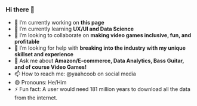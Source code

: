 ### Hi there 👋

- 🔭 I’m currently working on **this page**
- 🌱 I’m currently learning **UX/UI and Data Science**
- 👯 I’m looking to collaborate on **making video games inclusive, fun, and profitable**
- 🤔 I’m looking for help with **breaking into the industry with my unique skillset and experience**
- 💬 Ask me about **Amazon/E-commerce, Data Analytics, Bass Guitar, and of course Video Games!**
- 📫 How to reach me: @yaahcoob on social media
- 😄 Pronouns: He/Him
- ⚡ Fun fact: A user would need 181 million years to download all the data from the internet.


<!--
**yaahcoob/yaahcoob** is a ✨ _special_ ✨ repository because its `README.md` (this file) appears on your GitHub profile.
-->
